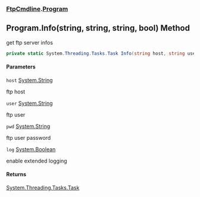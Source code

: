### [FtpCmdline](FtpCmdline.md 'FtpCmdline').[Program](Program.md 'FtpCmdline.Program')

## Program.Info(string, string, string, bool) Method

get ftp server infos

```csharp
private static System.Threading.Tasks.Task Info(string host, string user, string pwd, bool log);
```
#### Parameters

<a name='FtpCmdline.Program.Info(string,string,string,bool).host'></a>

`host` [System.String](https://docs.microsoft.com/en-us/dotnet/api/System.String 'System.String')

ftp host

<a name='FtpCmdline.Program.Info(string,string,string,bool).user'></a>

`user` [System.String](https://docs.microsoft.com/en-us/dotnet/api/System.String 'System.String')

ftp user

<a name='FtpCmdline.Program.Info(string,string,string,bool).pwd'></a>

`pwd` [System.String](https://docs.microsoft.com/en-us/dotnet/api/System.String 'System.String')

ftp user password

<a name='FtpCmdline.Program.Info(string,string,string,bool).log'></a>

`log` [System.Boolean](https://docs.microsoft.com/en-us/dotnet/api/System.Boolean 'System.Boolean')

enable extended logging

#### Returns
[System.Threading.Tasks.Task](https://docs.microsoft.com/en-us/dotnet/api/System.Threading.Tasks.Task 'System.Threading.Tasks.Task')